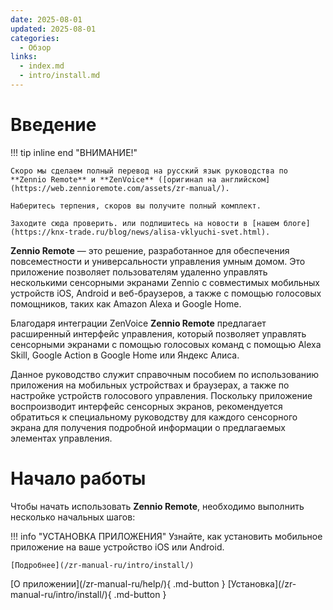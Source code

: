 ```yaml
---
date: 2025-08-01
updated: 2025-08-01
categories:
  - Обзор
links:
  - index.md
  - intro/install.md
---
```


# Введение

!!! tip inline end "ВНИМАНИЕ!"

    Скоро мы сделаем полный перевод на русский язык руководства по **Zennio Remote** и **ZenVoice** ([оригинал на английском](https://web.zennioremote.com/assets/zr-manual/). 
    
    Наберитесь терпения, скоров вы получите полный комплект. 
    
    Заходите сюда проверить. или подпишитесь на новости в [нашем блоге](https://knx-trade.ru/blog/news/alisa-vklyuchi-svet.html).

**Zennio Remote** — это решение, разработанное для обеспечения повсеместности и универсальности управления умным домом. Это приложение позволяет пользователям удаленно управлять несколькими сенсорными экранами Zennio с совместимых мобильных устройств iOS, Android и веб-браузеров, а также с помощью голосовых помощников, таких как Amazon Alexa и Google Home.

Благодаря интеграции ZenVoice **Zennio Remote** предлагает расширенный интерфейс управления, который позволяет управлять сенсорными экранами с помощью голосовых команд с помощью Alexa Skill, Google Action в Google Home или Яндекс Алиса.

Данное руководство служит справочным пособием по использованию приложения на мобильных устройствах и браузерах, а также по настройке устройств голосового управления. Поскольку приложение воспроизводит интерфейс сенсорных экранов, рекомендуется обратиться к специальному руководству для каждого сенсорного экрана для получения подробной информации о предлагаемых элементах управления.

# Начало работы

Чтобы начать использовать **Zennio Remote**, необходимо выполнить несколько начальных шагов:

!!! info "УСТАНОВКА ПРИЛОЖЕНИЯ"
    Узнайте, как установить мобильное приложение на ваше устройство iOS или Android.
    
    [Подробнее](/zr-manual-ru/intro/install/)

<div class="grid cards" markdown>
  [О приложении](/zr-manual-ru/help/){ .md-button }  [Установка](/zr-manual-ru/intro/install/){ .md-button }
</div>